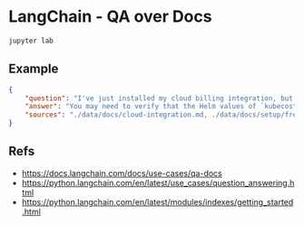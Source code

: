 # LangChain - QA over Docs

```sh
jupyter lab
```

## Example

```json
{
    "question": "I've just installed my cloud billing integration, but I don't see any reconciled prices. Why?",
    "answer": "You may need to verify that the Helm values of `kubecostModel.etlCloudUsage` or `kubecostModel.etlCloudAsset` are not set to false. Cloud billing data may also lag by 24-48 hours.\n",
    "sources": "./data/docs/cloud-integration.md, ./data/docs/setup/frequently-asked-questions.md, ./data/docs/assets.md"
}
```

## Refs

- <https://docs.langchain.com/docs/use-cases/qa-docs>
- <https://python.langchain.com/en/latest/use_cases/question_answering.html>
- <https://python.langchain.com/en/latest/modules/indexes/getting_started.html>

<!-- 
TODO:
- Server + API + WebApp
  - t3.large
  - Move to us-east-1
  - Update to SPOT instance
  - Automate provisioning of app
- Be capable of querying without the notebook.
- Minimize OpenAI Costs
  - Save the database so we don't need to run the text loaders each time.
  - update_db.py -> call this daily to save the database
  - query.py -> perform a query against the database
- Parameterize the query
- Indexed on Public Docs Repo and Private Support Repo
- Code inside embeddings?
- Chaining with the user conversation.

DONE:
- Manually put Kubecost docs into the data, and load it. Query the docs.
- Grab all documentation from the web.
-->